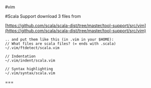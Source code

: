 #vim

#Scala Support
download 3 files from

[https://github.com/scala/scala-dist/tree/master/tool-support/src/vim](https://github.com/scala/scala-dist/tree/master/tool-support/src/vim)

    .. and put them like this (in .vim in your $HOME):
    // What files are scala files? (= ends with .scala)
    ~/.vim/ftdetect/scala.vim 
    
    // Indentation 
    ~/.vim/indent/scala.vim  
    
    // Syntax highlighting
    ~/.vim/syntax/scala.vim

===
